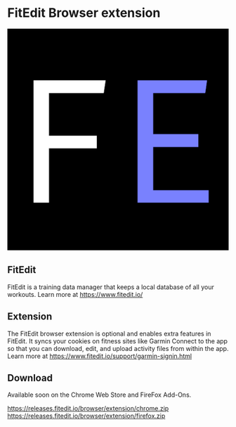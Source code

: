 # FitEdit Browser extension

![FitEdit Logo](FE.png)

## FitEdit

FitEdit is a training data manager that keeps a local database of all your workouts. Learn more at https://www.fitedit.io/

## Extension

The FitEdit browser extension is optional and enables extra features in FitEdit. It syncs your cookies on fitness sites like Garmin Connect to the app so that you can download, edit, and upload activity files from within the app. Learn more at https://www.fitedit.io/support/garmin-signin.html

## Download

Available soon on the Chrome Web Store and FireFox Add-Ons.

https://releases.fitedit.io/browser/extension/chrome.zip
https://releases.fitedit.io/browser/extension/firefox.zip
